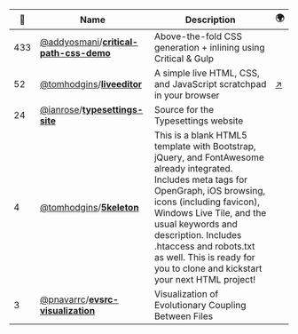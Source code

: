 |:star2: | Name | Description | 🌍|
|---|---|---|---|
|433|[@addyosmani](https://github.com/addyosmani)/[**critical-path-css-demo**](https://github.com/addyosmani/critical-path-css-demo)|Above-the-fold CSS generation + inlining using Critical & Gulp||
|52|[@tomhodgins](https://github.com/tomhodgins)/[**liveeditor**](https://github.com/tomhodgins/liveeditor)|A simple live HTML, CSS, and JavaScript scratchpad in your browser|[:arrow_upper_right:](http://staticresource.com/editor)|
|24|[@ianrose](https://github.com/ianrose)/[**typesettings-site**](https://github.com/ianrose/typesettings-site)|Source for the Typesettings website||
|4|[@tomhodgins](https://github.com/tomhodgins)/[**5keleton**](https://github.com/tomhodgins/5keleton)|This is a blank HTML5 template with Bootstrap, jQuery, and FontAwesome already integrated. Includes meta tags for OpenGraph, iOS browsing, icons (including favicon), Windows Live Tile, and the usual keywords and description. Includes .htaccess and robots.txt as well. This is ready for you to clone and kickstart your next HTML project!||
|3|[@pnavarrc](https://github.com/pnavarrc)/[**evsrc-visualization**](https://github.com/pnavarrc/evsrc-visualization)|Visualization of Evolutionary Coupling Between Files||

